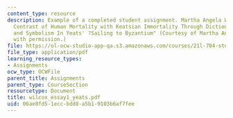 ```yaml
---
content_type: resource
description: Example of a completed student assignment. Martha Angela Wilcox, "A Bemuddled
  Contrast of Human Mortality with Keatsian Immortality Through Diction, Imagery,
  and Symbolism In Yeats' ?Sailing to Byzantium" (Courtesy of Martha Angela Wilcox.  Used
  with permission.)
file: https://ol-ocw-studio-app-qa.s3.amazonaws.com/courses/21l-704-studies-in-poetry-20th-century-irish-poetry-the-shadow-of-w-b-yeats-spring-2008/06ae8fd51eccbdd0a5b19103b6af7fee_wilcox_essay1_yeats.pdf
file_type: application/pdf
learning_resource_types:
- Assignments
ocw_type: OCWFile
parent_title: Assignments
parent_type: CourseSection
resourcetype: Document
title: wilcox_essay1_yeats.pdf
uid: 06ae8fd5-1ecc-bdd0-a5b1-9103b6af7fee
---
```

